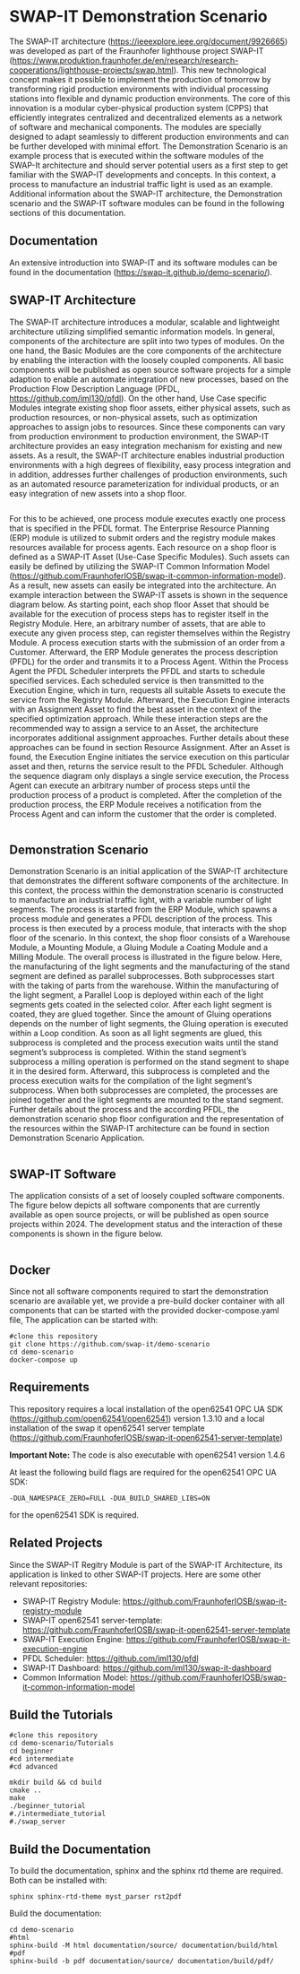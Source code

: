 

# SWAP-IT Demonstration Scenario

The SWAP-IT architecture (https://ieeexplore.ieee.org/document/9926665) was developed as part of the Fraunhofer lighthouse 
project SWAP-IT (https://www.produktion.fraunhofer.de/en/research/research-cooperations/lighthouse-projects/swap.html). This new
technological concept makes it possible to implement the production of tomorrow by transforming rigid production
environments with individual processing stations into flexible and dynamic production environments. The core of this
innovation is a modular cyber-physical production system (CPPS) that efficiently integrates centralized and
decentralized elements as a network of software and mechanical components. The modules are specially designed
to adapt seamlessly to different production environments and can be further developed with minimal effort.
The Demonstration Scenario is an example process that is executed within the software modules of the SWAP-It
architecture and should server potential users as a first step to get familiar with the SWAP-IT developments and
concepts. In this context, a process to manufacture an industrial traffic light is used as an example. Additional
information about the SWAP-IT architecture, the Demonstration scenario and the SWAP-IT software modules can be
found in the following sections of this documentation.

## Documentation 
An extensive introduction into SWAP-IT and its software modules can be found in the documentation (https://swap-it.github.io/demo-scenario/).

## SWAP-IT Architecture



The SWAP-IT architecture introduces a modular, scalable and lightweight architecture utilizing simplified semantic
information models. In general, components of the architecture are split into two types of modules. On the one hand,
the Basic Modules are the core components of the architecture by enabling the interaction with the loosely coupled
components. All basic components will be published as open source software projects for a simple adaption to
enable an automate integration of new processes, based on the Production Flow Description Language (PFDL, https://github.com/iml130/pfdl). On
the other hand, Use Case specific Modules integrate existing shop floor assets, either physical assets, such as
production resources, or non-physical assets, such as optimization approaches to assign jobs to resources. Since
these components can vary from production environment to production environment, the SWAP-IT architecture
provides an easy integration mechanism for existing and new assets. As a result, the SWAP-IT architecture enables
industrial production environments with a high degrees of flexibility, easy process integration and in addition,
addresses further challenges of production environments, such as an automated resource parameterization for
individual products, or an easy integration of new assets into a shop floor.

<p align="center">
    <img src="documentation/source/images/swap_it_general.PNG" alt="">
</p>

For this to be achieved, one process module executes exactly one process that is specified in the PFDL format. The
Enterprise Resource Planning (ERP) module is utilized to submit orders and the registry module makes resources
available for process agents. Each resource on a shop floor is defined as a SWAP-IT Asset (Use-Case Specific
Modules). Such assets can easily be defined by utilizing the SWAP-IT Common Information Model
(https://github.com/FraunhoferIOSB/swap-it-common-information-model). As a result, new assets can easily be
integrated into the architecture. An example interaction between the SWAP-IT assets is shown in the sequence
diagram below. As starting point, each shop floor Asset that should be available for the execution of process steps
has to register itself in the Registry Module. Here, an arbitrary number of assets, that are able to execute any given
process step, can register themselves within the Registry Module. A process execution starts with the submission of
an order from a Customer. Afterward, the ERP Module generates the process description (PFDL) for the order and
transmits it to a Process Agent. Within the Process Agent the PFDL Scheduler interprets the PFDL and starts to
schedule specified services. Each scheduled service is then transmitted to the Execution Engine, which in turn,
requests all suitable Assets to execute the service from the Registry Module. Afterward, the Execution Engine
interacts with an Assignment Asset to find the best asset in the context of the specified optimization approach. While
these interaction steps are the recommended way to assign a service to an Asset, the architecture incorporates
additional assignment approaches. Further details about these approaches can be found in section Resource
Assignment. After an Asset is found, the Execution Engine initiates the service execution on this particular asset and
then, returns the service result to the PFDL Scheduler. Although the sequence diagram only displays a single service
execution, the Process Agent can execute an arbitrary number of process steps until the production process of a
product is completed. After the completion of the production process, the ERP Module receives a notification from
the Process Agent and can inform the customer that the order is completed.

<p align="center">
    <img src="documentation/source/images/SWAPSequence.PNG" alt="">
</p>

## Demonstration Scenario

Demonstration Scenario is an initial application of the SWAP-IT architecture that demonstrates the different software
components of the architecture. In this context, the process within the demonstration scenario is constructed to
manufacture an industrial traffic light, with a variable number of light segments. The process is started from the ERP
Module, which spawns a process module and generates a PFDL description of the process. This process is then
executed by a process module, that interacts with the shop floor of the scenario. In this context, the shop floor
consists of a Warehouse Module, a Mounting Module, a Gluing Module a Coating Module and a Milling Module. The
overall process is illustrated in the figure below. Here, the manufacturing of the light segments and the manufacturing
of the stand segment are defined as parallel subprocesses. Both subprocesses start with the taking of parts from the
warehouse. Within the manufacturing of the light segment, a Parallel Loop is deployed within each of the light
segments gets coated in the selected color. After each light segment is coated, they are glued together. Since
the amount of Gluing operations depends on the number of light segments, the Gluing operation is executed within a
Loop condition. As soon as all light segments are glued, this subprocess is completed and the process execution
waits until the stand segment’s subprocess is completed. Within the stand segment’s subprocess a milling operation
is performed on the stand segment to shape it in the desired form. Afterward, this subprocess is completed and the
process execution waits for the compilation of the light segment’s subprocess. When both subprocesses are
completed, the processes are joined together and the light segments are mounted to the stand segment. Further
details about the process and the according PFDL, the demonstration scenario shop floor configuration and the
representation of the resources within the SWAP-IT architecture can be found in section Demonstration Scenario
Application.

<p align="center">
    <img src="documentation/source/images/process_block.PNG" alt="">
</p>

## SWAP-IT Software


The application consists of a set of loosely coupled software components. The figure below depicts all software
components that are currently available as open source projects, or will be published as open source projects within 2024.
The development status and the interaction of these components is shown in the figure below. 

<p align="center">
    <img src="documentation/source/images/img_1.png" alt="">
</p>


## Docker
Since not all software components required to start the demonstration scenario are available yet, we provide a pre-build docker container
with all components that can be started with the provided docker-compose.yaml file, The application can be started with:

    #clone this repository
    git clone https://github.com/swap-it/demo-scenario
    cd demo-scenario
    docker-compose up

## Requirements

This repository requires a local installation of the open62541 OPC UA SDK (https://github.com/open62541/open62541)
version 1.3.10 and a local installation of the swap it open62541 server template (https://github.com/FraunhoferIOSB/swap-it-open62541-server-template)

**Important Note:** The code is also executable with open62541 version 1.4.6

At least the following build flags are required for the open62541 OPC UA SDK:

    -DUA_NAMESPACE_ZERO=FULL -DUA_BUILD_SHARED_LIBS=ON

for the open62541 SDK is required.

## Related Projects
Since the SWAP-IT Regitry Module is part of the SWAP-IT Architecture, its application is linked to other SWAP-IT projects. Here are some other relevant repositories:

- SWAP-IT Registry Module: https://github.com/FraunhoferIOSB/swap-it-registry-module
- SWAP-IT open62541 server-template: https://github.com/FraunhoferIOSB/swap-it-open62541-server-template
- SWAP-IT Execution Engine: https://github.com/FraunhoferIOSB/swap-it-execution-engine
- PFDL Scheduler: https://github.com/iml130/pfdl
- SWAP-IT Dashboard: https://github.com/iml130/swap-it-dashboard
- Common Information Model: https://github.com/FraunhoferIOSB/swap-it-common-information-model

## Build the Tutorials

    #clone this repository
    cd demo-scenario/Tutorials
    cd beginner
    #cd intermediate
    #cd advanced

    mkdir build && cd build
    cmake ..
    make
    ./beginner_tutorial
    #./intermediate_tutorial
    #./swap_server

## Build the Documentation
To build the documentation, sphinx and the sphinx rtd theme are required. Both can be installed with:

    sphinx sphinx-rtd-theme myst_parser rst2pdf

Build the documentation:

    cd demo-scenario
    #html
    sphinx-build -M html documentation/source/ documentation/build/html
    #pdf
    sphinx-build -b pdf documentation/source/ documentation/build/pdf/